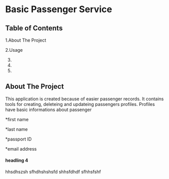 # Basic Passenger Service

## Table of Contents
1.About The Project

2.Usage 

3.

4.

5.

## About The Project
This application is created because of easier passenger records. It contains tools for creating, deleteing and updateing passengers profiles. Profiles have basic informations about passenger

*first name 

*last name

*passport ID 

*email address


#### headling 4
hhsdhszsh
sfhdhshshsfd
shhsfdhdf
sfhhsfshf
